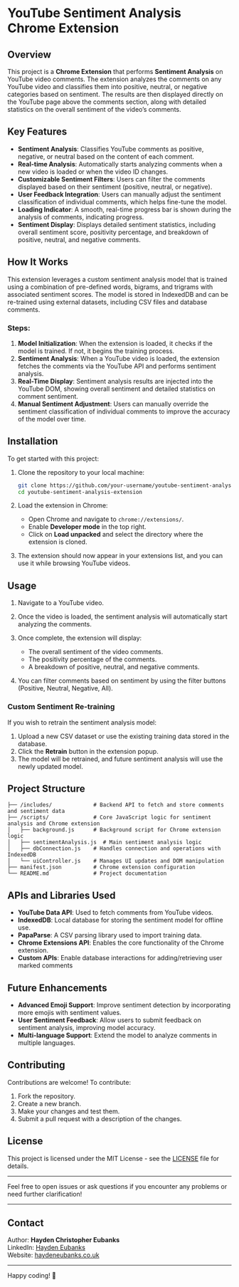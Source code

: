 # YouTube Sentiment Analysis Chrome Extension

## Overview

This project is a **Chrome Extension** that performs **Sentiment Analysis** on YouTube video comments. The extension analyzes the comments on any YouTube video and classifies them into positive, neutral, or negative categories based on sentiment. The results are then displayed directly on the YouTube page above the comments section, along with detailed statistics on the overall sentiment of the video’s comments.

## Key Features

- **Sentiment Analysis**: Classifies YouTube comments as positive, negative, or neutral based on the content of each comment.
- **Real-time Analysis**: Automatically starts analyzing comments when a new video is loaded or when the video ID changes.
- **Customizable Sentiment Filters**: Users can filter the comments displayed based on their sentiment (positive, neutral, or negative).
- **User Feedback Integration**: Users can manually adjust the sentiment classification of individual comments, which helps fine-tune the model.
- **Loading Indicator**: A smooth, real-time progress bar is shown during the analysis of comments, indicating progress.
- **Sentiment Display**: Displays detailed sentiment statistics, including overall sentiment score, positivity percentage, and breakdown of positive, neutral, and negative comments.

## How It Works

This extension leverages a custom sentiment analysis model that is trained using a combination of pre-defined words, bigrams, and trigrams with associated sentiment scores. The model is stored in IndexedDB and can be re-trained using external datasets, including CSV files and database comments.

### Steps:
1. **Model Initialization**: When the extension is loaded, it checks if the model is trained. If not, it begins the training process.
2. **Sentiment Analysis**: When a YouTube video is loaded, the extension fetches the comments via the YouTube API and performs sentiment analysis.
3. **Real-Time Display**: Sentiment analysis results are injected into the YouTube DOM, showing overall sentiment and detailed statistics on comment sentiment.
4. **Manual Sentiment Adjustment**: Users can manually override the sentiment classification of individual comments to improve the accuracy of the model over time.

## Installation

To get started with this project:

1. Clone the repository to your local machine:

    ```bash
    git clone https://github.com/your-username/youtube-sentiment-analysis-extension.git
    cd youtube-sentiment-analysis-extension
    ```

2. Load the extension in Chrome:
    - Open Chrome and navigate to `chrome://extensions/`.
    - Enable **Developer mode** in the top right.
    - Click on **Load unpacked** and select the directory where the extension is cloned.

3. The extension should now appear in your extensions list, and you can use it while browsing YouTube videos.

## Usage

1. Navigate to a YouTube video.
2. Once the video is loaded, the sentiment analysis will automatically start analyzing the comments.
3. Once complete, the extension will display:
    - The overall sentiment of the video comments.
    - The positivity percentage of the comments.
    - A breakdown of positive, neutral, and negative comments.

4. You can filter comments based on sentiment by using the filter buttons (Positive, Neutral, Negative, All).

### Custom Sentiment Re-training
If you wish to retrain the sentiment analysis model:

1. Upload a new CSV dataset or use the existing training data stored in the database.
2. Click the **Retrain** button in the extension popup.
3. The model will be retrained, and future sentiment analysis will use the newly updated model.

## Project Structure
```
├── /includes/             # Backend API to fetch and store comments and sentiment data
├── /scripts/              # Core JavaScript logic for sentiment analysis and Chrome extension
│   ├── background.js      # Background script for Chrome extension logic
│   ├── sentimentAnalysis.js  # Main sentiment analysis logic
│   ├── dbConnection.js    # Handles connection and operations with IndexedDB
│   └── uiController.js    # Manages UI updates and DOM manipulation
├── manifest.json          # Chrome extension configuration
└── README.md              # Project documentation
```


## APIs and Libraries Used

- **YouTube Data API**: Used to fetch comments from YouTube videos.
- **IndexedDB**: Local database for storing the sentiment model for offline use.
- **PapaParse**: A CSV parsing library used to import training data.
- **Chrome Extensions API**: Enables the core functionality of the Chrome extension.
- **Custom APIs**: Enable database interactions for adding/retrieving user marked comments

## Future Enhancements

- **Advanced Emoji Support**: Improve sentiment detection by incorporating more emojis with sentiment values.
- **User Sentiment Feedback**: Allow users to submit feedback on sentiment analysis, improving model accuracy.
- **Multi-language Support**: Extend the model to analyze comments in multiple languages.

## Contributing

Contributions are welcome! To contribute:

1. Fork the repository.
2. Create a new branch.
3. Make your changes and test them.
4. Submit a pull request with a description of the changes.

## License

This project is licensed under the MIT License - see the [LICENSE](LICENSE) file for details.

---

Feel free to open issues or ask questions if you encounter any problems or need further clarification!

---

## Contact

Author: **Hayden Christopher Eubanks**  
LinkedIn: [Hayden Eubanks](https://www.linkedin.com/in/hayden-eubanks)  
Website: [haydeneubanks.co.uk](https://haydeneubanks.co.uk)

---

Happy coding! 🎉